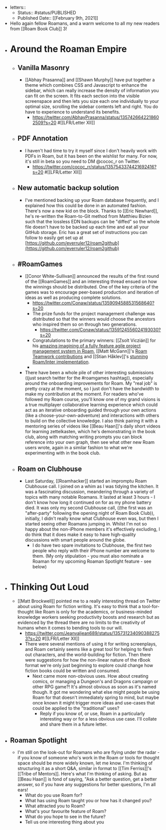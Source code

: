 - letters::
    - Status:: #status/PUBLISHED
    - Published Date:: [[February 9th, 2021]]
- Hello again fellow Roamans, and a warm welcome to all my new readers from [[Roam Book Club]] 3!
- # Around the Roaman Empire
    - ## Vanilla Masonry
        - [[Abhay Prasanna]] and [[Shawn Murphy]] have put together a theme which combines CSS and Javascript to enhance the sidebar, which can really increase the density of information you can fit on the screen. It fits each section into the visible screenspace and then lets you size each one individually to your optimal size, scrolling the sidebar contents left and right. You do have to experience to understand its benefits.
            - https://twitter.com/AbhayPrasanna/status/1357426642218602509?s=20 #[[LFR/Letter XII]]
    - ## PDF Annotation
        - I haven't had time to try it myself since I don't heavily work with PDFs in Roam, but it has been on the wishlist for many. For now, it's still in beta so you need to DM @cococ_r on Twitter.
            - https://twitter.com/cococ_rr/status/1357543374421692416?s=20 #[[LFR/Letter XII]]
    - ## New automatic backup solution
        - I've mentioned backing up your Roam database frequently, and I explained how this could be done in an automated fashion. There's now a new kid on the block. Thanks to [[Eric Newhard]], he's re-written the Roam-to-Git method from Matthieu Bizien such that the lossless EDN backups can be "diffed" so the whole file doesn't have to be backed up each time and eat all your GitHub storage. Eric has a great set of instructions you can follow to easily get set up at [https://github.com/everruler12/roam2github](https://github.com/everruler12/roam2github)
    - ## #RoamGames
        - [[Conor White-Sullivan]] announced the results of the first round of the [[RoamGames]] and an interesting thread ensued on how the winnings should be distributed. One of the key criteria of the games was to encourage peer-based production and iteration of ideas as well as producing complete solutions.
            - https://twitter.com/Conaw/status/1359094588531568640?s=20
            - The prize funds for the project management challenge was distributed so that the winners would choose the ancestors who inspired them so on through two generations.
                - https://twitter.com/Conaw/status/1359124556024193030?s=20
            - Congratulations to the primary winners: [[Zsolt Viczián]] for his [amazing imagining of a fully feature agile project management system in Roam](https://roamresearch.com/#/app/RoamAgile/page/cwZ9xV-cp), [[Matt McGann]]'s [Roam Teamwork contributions](https://twitter.com/MatMcGann/status/1358418786206904320?s=20) and [[Stian Håklev]]'s [stunning Roam/Inter implementation](((_O07us1xy))).
            - 
        - There have been a whole pile of other interesting submissions ((just search twitter for the #roamgames hashtag)), especially around the onboarding improvements for Roam. My "real job" is pretty crazy at the moment, so I just don't have the bandwidth to make my contribution at the moment. For readers who've followed my Roam course, you'll know one of my grand visions is a true multiplayer collaborative learning experience which could act as an iterative onboarding guided through your own actions (like a choose-your-own-adventure) and interactions with others to build on the collective knowledge. I also think pairing it with a mentoring series of videos like [[Beau Haan]]'s daily short videos for learning zettelkasten, which he's demonstrating in the book club, along with matching writing prompts you can block reference into your own graph, then see what other new Roam users wrote, again in a similar fashion to what we're experimenting with in the book club.
    - ## Roam on Clubhouse
        - Last Saturday, [[Roamhacker]] started an impromptu Roam Clubhouse call. I joined on a whim as I was tidying the kitchen. It was a fascinating discussion, meandering through a variety of topics with many notable Roamans. It lasted at least 3 hours - I don't know how long it continued on for as my phone battery died. It was only my second Clubhouse call, ((the first was an "after-party" following the opening night of Roam Book Club)), initially, I didn't really know what Clubhouse even was, but then I started seeing other Roamans jumping in. Whilst I'm not so happy about the non-iPhone members it's effectively excluding, I do think that it does make it easy to have high-quality discussions with smart people around the globe.
            - I do have two spare invitations to Clubhouse, the first two people who reply with their iPhone number are welcome to them. (My only stipulation - you must also nominate a Roaman for my upcoming Roaman Spotlight feature - see below)
- # Thinking Out Loud
    - [[Matt Brockwell]] pointed me to a really interesting thread on Twitter about using Roam for fiction writing. It's easy to think that a tool-for-thought like Roam is only for the academics, or business-minded knowledge workers seeking productivity boosts and research but as evidenced by the thread there are no limits to the creativity of humans when it comes to bending tools to our will.
        - https://twitter.com/Jeanvaljean689/status/1357312340903882753?s=20 #[[LFR/Letter XII]]
        - There were several mentions of using it for writing screenplays, and Roam certainly seems like a great tool for helping to flesh out characters, and the world-building for fiction. Then there were suggestions for how the non-linear nature of the rBook format we're only just beginning to explore could change how fiction books could be written and consumed.
            - Next came more non-obvious uses. How about creating comics, or managing a Dungeon's and Dragons campaign or other RPG game?! It's almost obvious as soon as it's named though. It got me wondering what else might people be using Roam for that doesn't immediately spring to mind, but maybe once known it might trigger more ideas and use-cases that could be applied to the "traditional" uses?
                - Reply if you know of, or use, Roam in a particularly interesting way or for a less obvious use case. I'll collate and share them in a future letter.
- ## Roaman Spotlight
    - I'm still on the look-out for Roamans who are flying under the radar - if you know of someone who's work in the Roam or tools for thought space should be more widely known, let me know. I'm thinking of structuring it as a short Q&A, similar in format to [[Tim Ferriss]]'s [[Tribe of Mentors]]. Here's what I'm thinking of asking. But as [[Beau Haan]] is fond of saying, "Ask a better question, get a better answer, so if you have any suggestions for better questions, I'm all ears!
        - What do you use Roam for?
        - What has using Roam taught you or how has it changed you?
        - What attracted you to Roam?
        - What's your favourite feature of Roam?
        - What do you hope to see in the future?
        - Tell us one interesting thing about you
